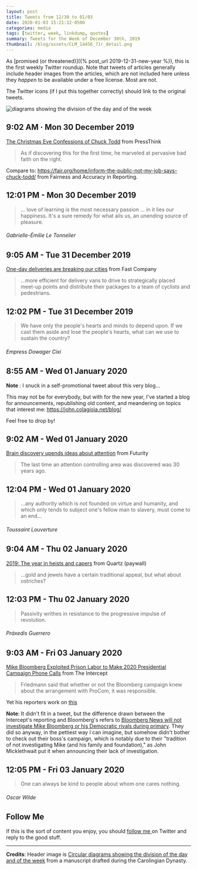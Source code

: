 ```yaml
---
layout: post
title: Tweets from 12/30 to 01/03
date: 2020-01-03 15:21:12-0500
categories: media
tags: [twitter, week, linkdump, quotes]
summary: Tweets for the Week of December 30th, 2019
thumbnail: /blog/assets/CLM_14456_71r_detail.png
---
```


As [promised (or threatened)]({% post_url 2019-12-31-new-year %}), this is the first weekly Twitter roundup.  Note that tweets of articles generally include header images from the articles, which are not included here unless they *happen* to be available under a free license.  Most are not.

The Twitter icons <i class="fab fa-twitter-square"></i> (if I put this together correctly) should link to the original tweets.

![diagrams showing the division of the day and of the week](/blog/assets/CLM_14456_71r_detail.png "diagrams showing the division of the day and of the week")

## 9:02 AM · Mon 30 December 2019

[<i class="fab fa-twitter-square"></i>](https://jcolag.github.io/twitter/1211648633906421761) [The Christmas Eve Confessions of Chuck Todd](http://pressthink.org/2019/12/the-christmas-eve-confessions-of-chuck-todd/) from PressThink

 > As if discovering this for the first time, he marveled at pervasive bad faith on the right.

Compare to: <https://fair.org/home/inform-the-public-not-my-job-says-chuck-todd/> from Fairness and Accuracy in Reporting.

## 12:01 PM - Mon 30 December 2019

[<i class="fab fa-twitter-square"></i>](https://jcolag.github.io/twitter/1211693680811053057)

 > ... love of learning is the most necessary passion ... in it lies our happiness. It's a sure remedy for what ails us, an unending source of pleasure.

###### Gabrielle-Émilie Le Tonnelier

## 9:05 AM - Tue 31 December 2019

[<i class="fab fa-twitter-square"></i>](https://jcolag.github.io/twitter/1212011776809852928) [One-day deliveries are breaking our cities](https://www.fastcompany.com/90442742/one-day-deliveries-are-breaking-our-cities) from Fast Company

 > ...more efficient for delivery vans to drive to strategically placed meet-up points and distribute their packages to a team of cyclists and pedestrians.

## 12:02 PM - Tue 31 December 2019

[<i class="fab fa-twitter-square"></i>](https://jcolag.github.io/twitter/1212056320079089665)

 > We have only the people's hearts and minds to depend upon. If we cast them aside and lose the people's hearts, what can we use to sustain the country?

###### Empress Dowager Cixi

## 8:55 AM - Wed 01 January 2020

**Note** [<i class="fab fa-twitter-square"></i>](https://jcolag.github.io/twitter/1212371647644069890):  I snuck in a self-promotional tweet about this very blog...

This may not be for everybody, but with for the new year, I've started a blog for announcements, republishing old content, and meandering on topics that interest me: <https://john.colagioia.net/blog/>

Feel free to drop by! 

## 9:02 AM - Wed 01 January 2020

[<i class="fab fa-twitter-square"></i>](https://jcolag.github.io/twitter/1212373409440493568) [Brain discovery upends ideas about attention](https://www.futurity.org/selective-attention-brain-2239912/) from Futurity

 > The last time an attention controlling area was discovered was 30 years ago.

## 12:04 PM - Wed 01 January 2020

[<i class="fab fa-twitter-square"></i>](https://jcolag.github.io/twitter/1212419211332505600)

 > ...any authority which is not founded on virtue and humanity, and which only tends to subject one's fellow man to slavery, must come to an end...

###### Toussaint Louverture

## 9:04 AM - Thu 02 January 2020

[<i class="fab fa-twitter-square"></i>](https://jcolag.github.io/twitter/1212736300677124097) [2019: The year in heists and capers](https://qz.com/1746371/2019-the-year-in-heists-and-capers/) from Quartz (paywall)

 > ...gold and jewels have a certain traditional appeal, but what about ostriches?

## 12:03 PM - Thu 02 January 2020

[<i class="fab fa-twitter-square"></i>](https://jcolag.github.io/twitter/1212781347665788928)

 > Passivity writhes in resistance to the progressive impulse of revolution.

###### Práxedis Guerrero

## 9:03 AM - Fri 03 January 2020

[<i class="fab fa-twitter-square"></i>](https://jcolag.github.io/twitter/1213098436872028161) [Mike Bloomberg Exploited Prison Labor to Make 2020 Presidential Campaign Phone Calls](https://theintercept.com/2019/12/24/mike-bloomberg-2020-prison-labor/) from The Intercept

 > Friedmann said that whether or not the Bloomberg campaign knew about the arrangement with ProCom, it was responsible.
 
Yet his reporters work on [this](https://www.bloomberg.com/news/articles/2019-12-23/sanders-warren-campaigns-spend-most-on-amazon-while-trashing-it)

**Note**:  It didn't fit in a tweet, but the difference drawn between the Intercept's reporting and Bloomberg's refers to [Bloomberg News will not investigate Mike Bloomberg or his Democratic rivals during primary](https://www.cnbc.com/2019/11/24/bloomberg-news-will-not-investigate-mike-bloomberg-or-his-democratic-rivals-during-primary.html).  They did so anyway, in the pettiest way I can imagine, but somehow didn't bother to check out their boss's campaign, which is notably due to their "tradition of not investigating Mike (and his family and foundation)," as John Micklethwait put it when announcing their lack of investigation.

## 12:05 PM - Fri 03 January 2020

[<i class="fab fa-twitter-square"></i>](https://jcolag.github.io/twitter/1213144238860447751)

 > One can always be kind to people about whom one cares nothing.

###### Oscar Wilde

## Follow Me

If this is the sort of content you enjoy, you should [follow me <i class="fab fa-twitter-square"></i>](https://twitter.com/jcolag) on Twitter and reply to the good stuff.

* * *

**Credits**:  Header image is [Circular diagrams showing the division of the day and of the week](https://en.wikipedia.org/wiki/Week#/media/File:CLM_14456_71r_detail.jpg) from a manuscript drafted during the Carolingian Dynasty.
